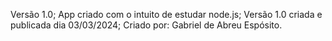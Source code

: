 Versão 1.0;
App criado com o intuito de estudar node.js; Versão 1.0 criada e publicada dia 03/03/2024;
Criado por: Gabriel de Abreu Espósito.
